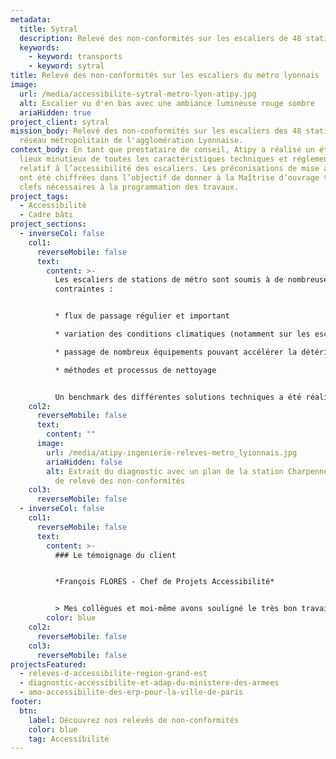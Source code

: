 ```yaml
---
metadata:
  title: Sytral
  description: Relevé des non-conformités sur les escaliers de 48 stations de métro (Lyon)
  keywords:
    - keyword: transports
    - keyword: sytral
title: Relevé des non-conformités sur les escaliers du métro lyonnais
image:
  url: /media/accessibilite-sytral-metro-lyon-atipy.jpg
  alt: Escalier vu d'en bas avec une ambiance lumineuse rouge sombre
  ariaHidden: true
project_client: sytral
mission_body: Relevé des non-conformités sur les escaliers des 48 stations du
  réseau métropolitain de l'agglomération Lyonnaise.
context_body: En tant que prestataire de conseil, Atipy a réalisé un état des
  lieux minutieux de toutes les caractéristiques techniques et réglementaires
  relatif à l’accessibilité des escaliers. Les préconisations de mise aux normes
  ont été chiffrées dans l’objectif de donner à la Maîtrise d’ouvrage toutes les
  clefs nécessaires à la programmation des travaux.
project_tags:
  - Accessibilité
  - Cadre bâti
project_sections:
  - inverseCol: false
    col1:
      reverseMobile: false
      text:
        content: >-
          Les escaliers de stations de métro sont soumis à de nombreuses
          contraintes : 


          * flux de passage régulier et important

          * variation des conditions climatiques (notamment sur les escaliers d’accès aux stations)

          * passage de nombreux équipements pouvant accélérer la détérioration (exemple : valises)

          * méthodes et processus de nettoyage


          Un benchmark des différentes solutions techniques a été réalisé par le biais de retours d’expériences chantier, rencontres avec des équipementiers et poseurs spécialisés afin de concilier performance – durabilité – simplicité – efficacité – maîtrise des coûts.
    col2:
      reverseMobile: false
      text:
        content: ""
      image:
        url: /media/atipy-ingenierie-releves-metro_lyionnais.jpg
        ariaHidden: false
        alt: Extrait du diagnostic avec un plan de la station Charpennes et un tableau
          de relevé des non-conformités
    col3:
      reverseMobile: false
  - inverseCol: false
    col1:
      reverseMobile: false
      text:
        content: >-
          ### Le témoignage du client


          *François FLORES - Chef de Projets Accessibilité*


          > Mes collègues et moi-même avons souligné le très bon travail que vous avez effectué dans le cadre de cet audit. Je tiens donc à vous remercier à nouveau pour votre professionnalisme.
        color: blue
    col2:
      reverseMobile: false
    col3:
      reverseMobile: false
projectsFeatured:
  - releves-d-accessibilite-region-grand-est
  - diagnostic-accessibilite-et-adap-du-ministere-des-armees
  - amo-accessibilite-des-erp-pour-la-ville-de-paris
footer:
  btn:
    label: Découvrez nos relevés de non-conformités
    color: blue
    tag: Accessibilité
---
```

